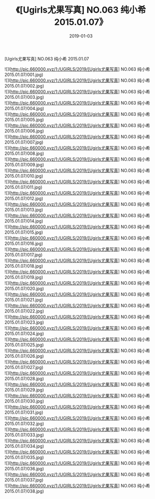 ﻿---
layout: post
title:  《[Ugirls尤果写真] NO.063 纯小希 2015.01.07》
date:   2019-01-03
img: http://pic.660000.xyz/1:/UGIRLS/2019/[Ugirls尤果写真] NO.063 纯小希 2015.01.07/000.jpg
categories: [美女, 清纯, 唯美]
---

[Ugirls尤果写真] NO.063 纯小希 2015.01.07

 ![](http://pic.660000.xyz/1:/UGIRLS/2019/[Ugirls尤果写真] NO.063 纯小希 2015.01.07/001.jpg) <br>![](http://pic.660000.xyz/1:/UGIRLS/2019/[Ugirls尤果写真] NO.063 纯小希 2015.01.07/002.jpg) <br>![](http://pic.660000.xyz/1:/UGIRLS/2019/[Ugirls尤果写真] NO.063 纯小希 2015.01.07/003.jpg) <br>![](http://pic.660000.xyz/1:/UGIRLS/2019/[Ugirls尤果写真] NO.063 纯小希 2015.01.07/004.jpg) <br>![](http://pic.660000.xyz/1:/UGIRLS/2019/[Ugirls尤果写真] NO.063 纯小希 2015.01.07/005.jpg) <br>![](http://pic.660000.xyz/1:/UGIRLS/2019/[Ugirls尤果写真] NO.063 纯小希 2015.01.07/006.jpg) <br>![](http://pic.660000.xyz/1:/UGIRLS/2019/[Ugirls尤果写真] NO.063 纯小希 2015.01.07/007.jpg) <br>![](http://pic.660000.xyz/1:/UGIRLS/2019/[Ugirls尤果写真] NO.063 纯小希 2015.01.07/008.jpg) <br>![](http://pic.660000.xyz/1:/UGIRLS/2019/[Ugirls尤果写真] NO.063 纯小希 2015.01.07/009.jpg) <br>![](http://pic.660000.xyz/1:/UGIRLS/2019/[Ugirls尤果写真] NO.063 纯小希 2015.01.07/010.jpg) <br>![](http://pic.660000.xyz/1:/UGIRLS/2019/[Ugirls尤果写真] NO.063 纯小希 2015.01.07/011.jpg) <br>![](http://pic.660000.xyz/1:/UGIRLS/2019/[Ugirls尤果写真] NO.063 纯小希 2015.01.07/012.jpg) <br>![](http://pic.660000.xyz/1:/UGIRLS/2019/[Ugirls尤果写真] NO.063 纯小希 2015.01.07/013.jpg) <br>![](http://pic.660000.xyz/1:/UGIRLS/2019/[Ugirls尤果写真] NO.063 纯小希 2015.01.07/014.jpg) <br>![](http://pic.660000.xyz/1:/UGIRLS/2019/[Ugirls尤果写真] NO.063 纯小希 2015.01.07/015.jpg) <br>![](http://pic.660000.xyz/1:/UGIRLS/2019/[Ugirls尤果写真] NO.063 纯小希 2015.01.07/016.jpg) <br>![](http://pic.660000.xyz/1:/UGIRLS/2019/[Ugirls尤果写真] NO.063 纯小希 2015.01.07/017.jpg) <br>![](http://pic.660000.xyz/1:/UGIRLS/2019/[Ugirls尤果写真] NO.063 纯小希 2015.01.07/018.jpg) <br>![](http://pic.660000.xyz/1:/UGIRLS/2019/[Ugirls尤果写真] NO.063 纯小希 2015.01.07/019.jpg) <br>![](http://pic.660000.xyz/1:/UGIRLS/2019/[Ugirls尤果写真] NO.063 纯小希 2015.01.07/020.jpg) <br>![](http://pic.660000.xyz/1:/UGIRLS/2019/[Ugirls尤果写真] NO.063 纯小希 2015.01.07/021.jpg) <br>![](http://pic.660000.xyz/1:/UGIRLS/2019/[Ugirls尤果写真] NO.063 纯小希 2015.01.07/022.jpg) <br>![](http://pic.660000.xyz/1:/UGIRLS/2019/[Ugirls尤果写真] NO.063 纯小希 2015.01.07/023.jpg) <br>![](http://pic.660000.xyz/1:/UGIRLS/2019/[Ugirls尤果写真] NO.063 纯小希 2015.01.07/024.jpg) <br>![](http://pic.660000.xyz/1:/UGIRLS/2019/[Ugirls尤果写真] NO.063 纯小希 2015.01.07/025.jpg) <br>![](http://pic.660000.xyz/1:/UGIRLS/2019/[Ugirls尤果写真] NO.063 纯小希 2015.01.07/026.jpg) <br>![](http://pic.660000.xyz/1:/UGIRLS/2019/[Ugirls尤果写真] NO.063 纯小希 2015.01.07/027.jpg) <br>![](http://pic.660000.xyz/1:/UGIRLS/2019/[Ugirls尤果写真] NO.063 纯小希 2015.01.07/028.jpg) <br>![](http://pic.660000.xyz/1:/UGIRLS/2019/[Ugirls尤果写真] NO.063 纯小希 2015.01.07/029.jpg) <br>![](http://pic.660000.xyz/1:/UGIRLS/2019/[Ugirls尤果写真] NO.063 纯小希 2015.01.07/030.jpg) <br>![](http://pic.660000.xyz/1:/UGIRLS/2019/[Ugirls尤果写真] NO.063 纯小希 2015.01.07/031.jpg) <br>![](http://pic.660000.xyz/1:/UGIRLS/2019/[Ugirls尤果写真] NO.063 纯小希 2015.01.07/032.jpg) <br>![](http://pic.660000.xyz/1:/UGIRLS/2019/[Ugirls尤果写真] NO.063 纯小希 2015.01.07/033.jpg) <br>![](http://pic.660000.xyz/1:/UGIRLS/2019/[Ugirls尤果写真] NO.063 纯小希 2015.01.07/034.jpg) <br>![](http://pic.660000.xyz/1:/UGIRLS/2019/[Ugirls尤果写真] NO.063 纯小希 2015.01.07/035.jpg) <br>![](http://pic.660000.xyz/1:/UGIRLS/2019/[Ugirls尤果写真] NO.063 纯小希 2015.01.07/036.jpg) <br>![](http://pic.660000.xyz/1:/UGIRLS/2019/[Ugirls尤果写真] NO.063 纯小希 2015.01.07/037.jpg) <br>![](http://pic.660000.xyz/1:/UGIRLS/2019/[Ugirls尤果写真] NO.063 纯小希 2015.01.07/038.jpg) <br>